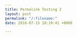 ```yaml
---
title: Permalink Testing 2
layout: post
permalink: "/:filename:"
date: 2018-07-15 18:19:41 +0000

---
```

